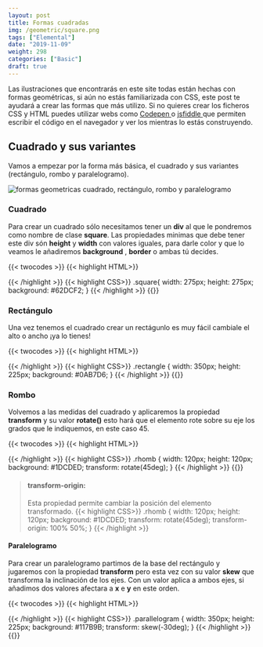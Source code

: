 ```yaml
---
layout: post
title: Formas cuadradas
img: /geometric/square.png
tags: ["Elemental"]
date: "2019-11-09"
weight: 298
categories: ["Basic"]
draft: true
---
```


Las ilustraciones que encontrarás en este site todas están hechas con formas geométricas, si aún no estás familiarizada con CSS, este post te ayudará a crear las formas que más utilizo. Si no quieres crear los ficheros CSS y HTML puedes utilizar webs como <a href="https://codepen.io/"> Codepen </a> o <a href="https://jsfiddle.net/"> jsfiddle </a> que permiten escribir el código en el navegador y ver los mientras lo estás construyendo.

## Cuadrado y sus variantes

Vamos a empezar por la forma más básica, el cuadrado y sus variantes  (rectángulo, rombo y paralelogramo).

![formas geometricas cuadrado, rectángulo, rombo y paralelogramo](/geometric/square-steps.png)
### Cuadrado
Para crear un cuadrado sólo necesitamos tener un <b>div</b> al que le pondremos como nombre de clase <b>square</b>. Las propiedades minimas que debe tener este div són <b>height</b> y <b>width</b> con valores iguales, para darle color y que lo veamos le añadiremos <b>background</b> , <b>border</b> o ambas tú decides.

{{< twocodes >}}
{{< highlight HTML>}}
<div class="square">
</div>
{{< /highlight >}}
{{< highlight CSS>}}
.square{
    width: 275px;
    height: 275px;
    background: #62DCF2;
}
{{< /highlight >}}
{{</ twocodes >}}


### Rectángulo

Una vez tenemos el cuadrado crear un rectágunlo es muy fácil cambiale el alto o ancho ¡ya lo tienes!

{{< twocodes >}}
{{< highlight HTML>}}
<div class="rectangle">
</div>
{{< /highlight >}}
{{< highlight CSS>}}
.rectangle {
  width: 350px;
  height: 225px;
  background: #0AB7D6;
}
{{< /highlight >}}
{{</ twocodes >}}

### Rombo

Volvemos a las medidas del cuadrado y aplicaremos la propiedad <b>transform</b> y su valor <b>rotate()</b> esto hará que el elemento rote sobre su eje los grados que le indiquemos, en este caso 45.

{{< twocodes >}}
{{< highlight HTML>}}
<div class="rhomb">
</div>
{{< /highlight >}}
{{< highlight CSS>}}
.rhomb {
  width: 120px;
  height: 120px;
  background: #1DCDED;
  transform: rotate(45deg);
}
{{< /highlight >}}
{{</ twocodes >}}

>#### transform-origin:
>Esta propiedad permite cambiar la posición del elemento transformado.
{{< highlight CSS>}}
.rhomb {
  width: 120px;
  height: 120px;
  background: #1DCDED;
  transform: rotate(45deg);
  transform-origin: 100% 50%;
}
{{< /highlight >}}

#### Paralelogramo

Para crear un paralelogramo partimos de la base del rectángulo y jugaremos con la propiedad <b>transform</b> pero esta vez con su valor <b>skew</b> que transforma la inclinación de los ejes. Con un valor aplica a ambos ejes, si añadimos dos valores afectara a <b>x</b> e <b>y</b> en este orden.

{{< twocodes >}}
{{< highlight HTML>}}
<div class="parallelogram">
</div>
{{< /highlight >}}
{{< highlight CSS>}}
.parallelogram {
  width: 350px;
  height: 225px;
  background: #117B9B;
  transform: skew(-30deg);
}
{{< /highlight >}}
{{</ twocodes >}}